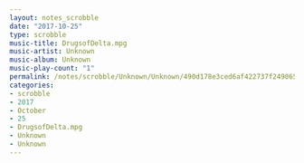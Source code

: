 ```yaml
---
layout: notes_scrobble
date: "2017-10-25"
type: scrobble
music-title: DrugsofDelta.mpg
music-artist: Unknown
music-album: Unknown
music-play-count: "1"
permalink: /notes/scrobble/Unknown/Unknown/490d178e3ced6af422737f249065c03abb520d04.html
categories:
- scrobble
- 2017
- October
- 25
- DrugsofDelta.mpg
- Unknown
- Unknown
---
```

